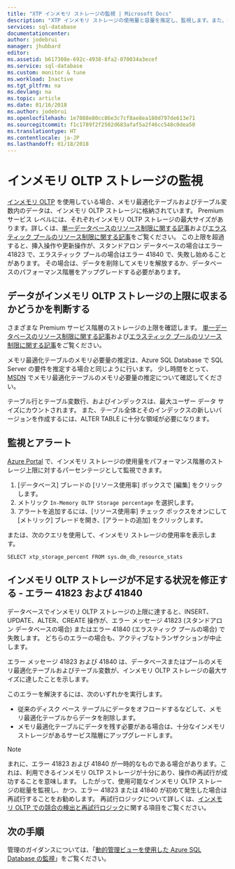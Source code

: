 ```yaml
---
title: "XTP インメモリ ストレージの監視 | Microsoft Docs"
description: "XTP インメモリ ストレージの使用量と容量を推定し、監視します。また、容量不足エラー 41823 を解決します。"
services: sql-database
documentationcenter: 
author: jodebrui
manager: jhubbard
editor: 
ms.assetid: b617308e-692c-4938-8fa2-070034a3ecef
ms.service: sql-database
ms.custom: monitor & tune
ms.workload: Inactive
ms.tgt_pltfrm: na
ms.devlang: na
ms.topic: article
ms.date: 01/16/2018
ms.author: jodebrui
ms.openlocfilehash: 1e7088e80cc86e3c7cf8ae8ea180d797de613e71
ms.sourcegitcommit: f1c1789f2f2502d683afaf5a2f46cc548c0dea50
ms.translationtype: HT
ms.contentlocale: ja-JP
ms.lasthandoff: 01/18/2018
---
```

# <a name="monitor-in-memory-oltp-storage"></a>インメモリ OLTP ストレージの監視
[インメモリ OLTP](sql-database-in-memory.md) を使用している場合、メモリ最適化テーブルおよびテーブル変数内のデータは、インメモリ OLTP ストレージに格納されています。 Premium サービス レベルには、それぞれインメモリ OLTP ストレージの最大サイズがあります。詳しくは、[単一データベースのリソース制限に関する記事](sql-database-resource-limits.md#single-database-storage-sizes-and-performance-levels)および[エラスティック プールのリソース制限に関する記事](sql-database-resource-limits.md#elastic-pool-change-storage-size)をご覧ください。 この上限を超過すると、挿入操作や更新操作が、スタンドアロン データベースの場合はエラー 41823 で、エラスティック プールの場合はエラー 41840 で、失敗し始めることがあります。 その場合は、データを削除してメモリを解放するか、データベースのパフォーマンス階層をアップグレードする必要があります。

## <a name="determine-whether-data-fits-within-the-in-memory-oltp-storage-cap"></a>データがインメモリ OLTP ストレージの上限に収まるかどうかを判断する
さまざまな Premium サービス階層のストレージの上限を確認します。 [単一データベースのリソース制限に関する記事](sql-database-resource-limits.md#single-database-storage-sizes-and-performance-levels)および[エラスティック プールのリソース制限に関する記事](sql-database-resource-limits.md#elastic-pool-change-storage-size)をご覧ください。

メモリ最適化テーブルのメモリ必要量の推定は、Azure SQL Database で SQL Server の要件を推定する場合と同じように行います。 少し時間をとって、[MSDN](https://msdn.microsoft.com/library/dn282389.aspx) でメモリ最適化テーブルのメモリ必要量の推定について確認してください。

テーブル行とテーブル変数行、およびインデックスは、最大ユーザー データ サイズにカウントされます。 また、テーブル全体とそのインデックスの新しいバージョンを作成するには、ALTER TABLE に十分な領域が必要になります。

## <a name="monitoring-and-alerting"></a>監視とアラート
[Azure Portal](https://portal.azure.com/) で、インメモリ ストレージの使用量をパフォーマンス階層のストレージ上限に対するパーセンテージとして監視できます。 

1. [データベース] ブレードの [リソース使用率] ボックスで [編集] をクリックします。
2. メトリック `In-Memory OLTP Storage percentage` を選択します。
3. アラートを追加するには、[リソース使用率] チェック ボックスをオンにして [メトリック] ブレードを開き、[アラートの追加] をクリックします。

または、次のクエリを使用して、インメモリ ストレージの使用率を表示します。

    SELECT xtp_storage_percent FROM sys.dm_db_resource_stats


## <a name="correct-out-of-in-memory-oltp-storage-situations---errors-41823-and-41840"></a>インメモリ OLTP ストレージが不足する状況を修正する - エラー 41823 および 41840
データベースでインメモリ OLTP ストレージの上限に達すると、INSERT、UPDATE、ALTER、CREATE 操作が、エラー メッセージ 41823 (スタンドアロン データベースの場合) またはエラー 41840 (エラスティック プールの場合) で失敗します。 どちらのエラーの場合も、アクティブなトランザクションが中止します。

エラー メッセージ 41823 および 41840 は、データベースまたはプールのメモリ最適化テーブルおよびテーブル変数が、インメモリ OLTP ストレージの最大サイズに達したことを示します。

このエラーを解決するには、次のいずれかを実行します。

* 従来のディスク ベース テーブルにデータをオフロードするなどして、メモリ最適化テーブルからデータを削除します。
* メモリ最適化テーブルにデータを残す必要がある場合は、十分なインメモリ ストレージがあるサービス階層にアップグレードします。

> [!NOTE] 
> まれに、エラー 41823 および 41840 が一時的なものである場合があります。これは、利用できるインメモリ OLTP ストレージが十分にあり、操作の再試行が成功することを意味します。 したがって、使用可能なインメモリ OLTP ストレージの総量を監視し、かつ、エラー 41823 または 41840 が初めて発生した場合は再試行することをお勧めします。 再試行ロジックについて詳しくは、[インメモリ OLTP での競合の検出と再試行ロジック](https://docs.microsoft.com/sql/relational-databases/in-memory-oltp/transactions-with-memory-optimized-tables#conflict-detection-and-retry-logic)に関する項目をご覧ください。

## <a name="next-steps"></a>次の手順
管理のガイダンスについては、「[動的管理ビューを使用した Azure SQL Database の監視](sql-database-monitoring-with-dmvs.md)」をご覧ください。
